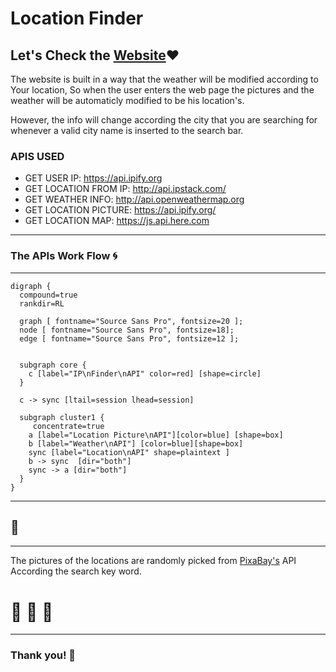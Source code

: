 # Location Finder

<!-- https://webahead5.github.io/FaceDetect/ -->
Let's Check the [Website](https://webahead5.github.io/FaceDetect/):heart:
---
The website is built in a way that the weather will be modified according to Your location, So when the user enters the web page the pictures and the weather will be automaticly modified to be his location's.

However, the info will change according the city that you are searching for whenever a valid city name is inserted to the search bar. 


### APIS USED 

- GET USER IP: https://api.ipify.org
- GET LOCATION FROM IP: http://api.ipstack.com/
- GET WEATHER INFO: http://api.openweathermap.org
- GET LOCATION PICTURE: https://api.ipify.org/
- GET LOCATION MAP: https://js.api.here.com
---

### The APIs Work Flow :cyclone:

---
```graphviz
digraph {
  compound=true
  rankdir=RL

  graph [ fontname="Source Sans Pro", fontsize=20 ];
  node [ fontname="Source Sans Pro", fontsize=18];
  edge [ fontname="Source Sans Pro", fontsize=12 ];


  subgraph core {
    c [label="IP\nFinder\nAPI" color=red] [shape=circle]
  }
  
  c -> sync [ltail=session lhead=session]

  subgraph cluster1 {
     concentrate=true
    a [label="Location Picture\nAPI"][color=blue] [shape=box]
    b [label="Weather\nAPI"] [color=blue][shape=box]
    sync [label="Location\nAPI" shape=plaintext ]
    b -> sync  [dir="both"]
    sync -> a [dir="both"]
  }
}
```

---
:dog:
---

---
The pictures of the locations are randomly picked from [PixaBay's](https://pixabay.com) API According the search key word.


# :100: :muscle: :tada:

---

### Thank you! :sheep: 

